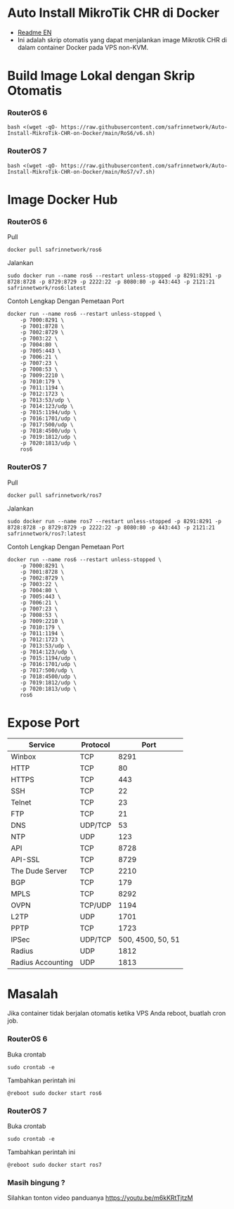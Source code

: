 # Auto Install MikroTik CHR di Docker
- [Readme EN](https://github.com/safrinnetwork/Auto-Install-MikroTik-CHR-on-Docker/blob/main/README.eng.md)
- Ini adalah skrip otomatis yang dapat menjalankan image Mikrotik CHR di dalam container Docker pada VPS non-KVM.
# Build Image Lokal dengan Skrip Otomatis
### RouterOS 6
```
bash <(wget -qO- https://raw.githubusercontent.com/safrinnetwork/Auto-Install-MikroTik-CHR-on-Docker/main/RoS6/v6.sh)
```

### RouterOS 7
```
bash <(wget -qO- https://raw.githubusercontent.com/safrinnetwork/Auto-Install-MikroTik-CHR-on-Docker/main/RoS7/v7.sh)
```

# Image Docker Hub
### RouterOS 6
Pull
```
docker pull safrinnetwork/ros6
```
Jalankan
```
sudo docker run --name ros6 --restart unless-stopped -p 8291:8291 -p 8728:8728 -p 8729:8729 -p 2222:22 -p 8080:80 -p 443:443 -p 2121:21 safrinnetwork/ros6:latest
```
Contoh Lengkap Dengan Pemetaan Port
```
docker run --name ros6 --restart unless-stopped \
    -p 7000:8291 \
    -p 7001:8728 \
    -p 7002:8729 \
    -p 7003:22 \
    -p 7004:80 \
    -p 7005:443 \
    -p 7006:21 \
    -p 7007:23 \
    -p 7008:53 \
    -p 7009:2210 \
    -p 7010:179 \
    -p 7011:1194 \
    -p 7012:1723 \
    -p 7013:53/udp \
    -p 7014:123/udp \
    -p 7015:1194/udp \
    -p 7016:1701/udp \
    -p 7017:500/udp \
    -p 7018:4500/udp \
    -p 7019:1812/udp \
    -p 7020:1813/udp \
    ros6
```

### RouterOS 7
Pull
```
docker pull safrinnetwork/ros7
```
Jalankan
```
sudo docker run --name ros7 --restart unless-stopped -p 8291:8291 -p 8728:8728 -p 8729:8729 -p 2222:22 -p 8080:80 -p 443:443 -p 2121:21 safrinnetwork/ros7:latest
```
Contoh Lengkap Dengan Pemetaan Port
```
docker run --name ros6 --restart unless-stopped \
    -p 7000:8291 \
    -p 7001:8728 \
    -p 7002:8729 \
    -p 7003:22 \
    -p 7004:80 \
    -p 7005:443 \
    -p 7006:21 \
    -p 7007:23 \
    -p 7008:53 \
    -p 7009:2210 \
    -p 7010:179 \
    -p 7011:1194 \
    -p 7012:1723 \
    -p 7013:53/udp \
    -p 7014:123/udp \
    -p 7015:1194/udp \
    -p 7016:1701/udp \
    -p 7017:500/udp \
    -p 7018:4500/udp \
    -p 7019:1812/udp \
    -p 7020:1813/udp \
    ros6
```

# Expose Port
| Service          | Protocol | Port |
|------------------|----------|------|
| Winbox           | TCP      | 8291 |
| HTTP             | TCP      | 80   |
| HTTPS            | TCP      | 443  |
| SSH              | TCP      | 22   |
| Telnet           | TCP      | 23   |
| FTP              | TCP      | 21   |
| DNS              | UDP/TCP  | 53   |
| NTP              | UDP      | 123  |
| API              | TCP      | 8728 |
| API-SSL          | TCP      | 8729 |
| The Dude Server  | TCP      | 2210 |
| BGP              | TCP      | 179  |
| MPLS             | TCP      | 8292 |
| OVPN             | TCP/UDP  | 1194 |
| L2TP             | UDP      | 1701 |
| PPTP             | TCP      | 1723 |
| IPSec            | UDP/TCP  | 500, 4500, 50, 51 |
| Radius           | UDP      | 1812 |
| Radius Accounting| UDP      | 1813 |

# Masalah
Jika container tidak berjalan otomatis ketika VPS Anda reboot, buatlah cron job.

### RouterOS 6
Buka crontab
```
sudo crontab -e
```
Tambahkan perintah ini
```
@reboot sudo docker start ros6
```
### RouterOS 7
Buka crontab
```
sudo crontab -e
```
Tambahkan perintah ini
```
@reboot sudo docker start ros7
```
### Masih bingung ?
Silahkan tonton video panduanya https://youtu.be/m6kKRtTjtzM
